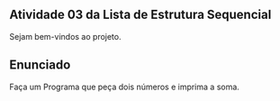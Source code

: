 ## Atividade 03 da Lista de Estrutura Sequencial

Sejam bem-vindos ao projeto.

## Enunciado

Faça um Programa que peça dois números e imprima a soma.